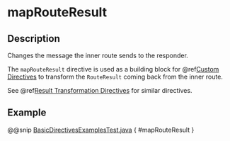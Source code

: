 # mapRouteResult

## Description

Changes the message the inner route sends to the responder.

The `mapRouteResult` directive is used as a building block for @ref[Custom Directives](../custom-directives.md) to transform the
`RouteResult` coming back from the inner route.

See @ref[Result Transformation Directives](index.md#result-transformation-directives-java) for similar directives.

## Example

@@snip [BasicDirectivesExamplesTest.java](../../../../../../../test/java/docs/http/javadsl/server/directives/BasicDirectivesExamplesTest.java) { #mapRouteResult }
